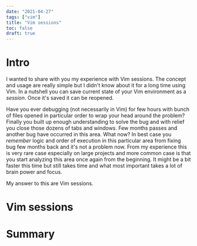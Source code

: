 ```yaml
---
date: "2021-04-27"
tags: ["vim"]
title: "Vim sessions"
toc: false
draft: true
---
```


# Intro

I wanted to share with you my experience with Vim sessions. The concept and
usage are really simple but I didn't know about it for a long time using Vim.
In a nutshell you can save current state of your Vim environment as a
_session_. Once it's saved it can be reopened.

Have you ever debugging (not necessarily in Vim) for few hours with bunch of
files opened in particular order to wrap your head around the problem? Finally
you built up enough understanding to solve the bug and with relief you close
those dozens of tabs and windows. Few months passes and another bug have
occurred in this area. What now? In best case you _remember_ logic and order of
execution in this particular area from fixing bug few months back and it's not
a problem now. From my experience this is very rare case especially on large
projects and more common case is that you start analyzing this area once again
from the beginning. It might be a bit faster this time but still takes time and
what most important takes a lot of brain power and focus.

My answer to this are Vim sessions.

# Vim sessions



# Summary

